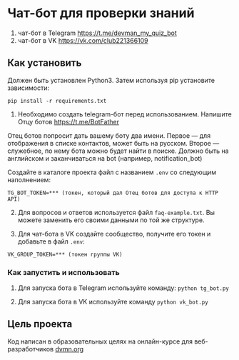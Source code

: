 # Чат-бот для проверки знаний

1) чат-бот в Telegram https://t.me/devman_my_quiz_bot
2) чат-бот в VK https://vk.com/club221366109


## Как установить

Должен быть установлен Python3.
Затем используя pip установите зависимости:
```
pip install -r requirements.txt
```
1. Необходимо создать telegram-бот перед использованием.
  Напишите Отцу ботов https://t.me/BotFather

  Отец ботов попросит дать вашему боту два имени.
  Первое — для отображения в списке контактов, может быть на русском.
  Второе — служебное, по нему бота можно будет найти в поиске.
  Должно быть на английском и заканчиваться на bot (например, notification_bot)

  Создайте в каталоге проекта файл с названием `.env` со следующим наполнением:
  ```
  TG_BOT_TOKEN=*** (токен, который дал Отец ботов для доступа к HTTP API)
  ```

2. Для вопросов и ответов используется файл `faq-example.txt`. Вы можете заменить его своими данными по той же структуре.

3. Для чат-бота в VK создайте сообщество, получите его токен и добавьте в файл `.env`:
  ```
  VK_GROUP_TOKEN=*** (токен группы VK)
  ```

### Как запустить и использовать

1. Для запуска бота в Telegram используйте команду: `python tg_bot.py`

2. Для запуска бота в VK используйте команду `python vk_bot.py`


## Цель проекта

Код написан в образовательных целях на онлайн-курсе для веб-разработчиков [dvmn.org](https://dvmn.org/modules/)
